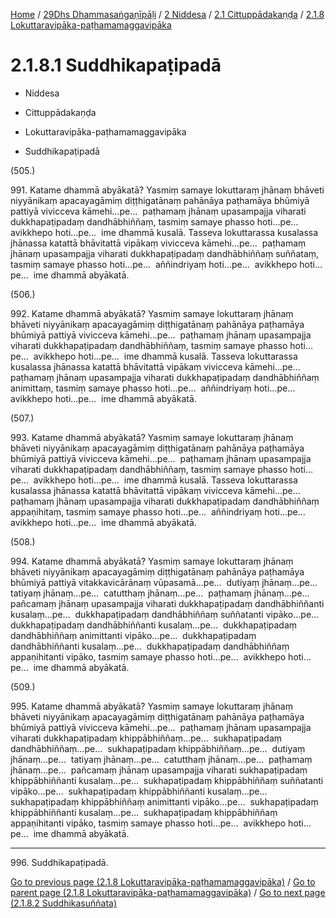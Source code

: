 
[Home](/) / [29Dhs Dhammasaṅgaṇīpāḷi](../../...md) / [2 Niddesa](../...md) / [2.1 Cittuppādakaṇḍa](...md) / [2.1.8 Lokuttaravipāka-paṭhamamaggavipāka](../29Dhs/2/2.1/2.1.8.md)

# 2.1.8.1 Suddhikapaṭipadā

* Niddesa

* Cittuppādakaṇḍa

* Lokuttaravipāka-paṭhamamaggavipāka

* Suddhikapaṭipadā

(505.)

991\. Katame dhammā abyākatā? Yasmiṃ samaye lokuttaraṃ jhānaṃ bhāveti niyyānikaṃ apacayagāmiṃ diṭṭhigatānaṃ pahānāya paṭhamāya bhūmiyā pattiyā vivicceva kāmehi…pe…  paṭhamaṃ jhānaṃ upasampajja viharati dukkhapaṭipadaṃ dandhābhiññaṃ, tasmiṃ samaye phasso hoti…pe…  avikkhepo hoti…pe…  ime dhammā kusalā. Tasseva lokuttarassa kusalassa jhānassa katattā bhāvitattā vipākaṃ vivicceva kāmehi…pe…  paṭhamaṃ jhānaṃ upasampajja viharati dukkhapaṭipadaṃ dandhābhiññaṃ suññataṃ, tasmiṃ samaye phasso hoti…pe…  aññindriyaṃ hoti…pe…  avikkhepo hoti…pe…  ime dhammā abyākatā.

(506.)

992\. Katame dhammā abyākatā? Yasmiṃ samaye lokuttaraṃ jhānaṃ bhāveti niyyānikaṃ apacayagāmiṃ diṭṭhigatānaṃ pahānāya paṭhamāya bhūmiyā pattiyā vivicceva kāmehi…pe…  paṭhamaṃ jhānaṃ upasampajja viharati dukkhapaṭipadaṃ dandhābhiññaṃ, tasmiṃ samaye phasso hoti…pe…  avikkhepo hoti…pe…  ime dhammā kusalā. Tasseva lokuttarassa kusalassa jhānassa katattā bhāvitattā vipākaṃ vivicceva kāmehi…pe…  paṭhamaṃ jhānaṃ upasampajja viharati dukkhapaṭipadaṃ dandhābhiññaṃ animittaṃ, tasmiṃ samaye phasso hoti…pe…  aññindriyaṃ hoti…pe…  avikkhepo hoti…pe…  ime dhammā abyākatā.

(507.)

993\. Katame dhammā abyākatā? Yasmiṃ samaye lokuttaraṃ jhānaṃ bhāveti niyyānikaṃ apacayagāmiṃ diṭṭhigatānaṃ pahānāya paṭhamāya bhūmiyā pattiyā vivicceva kāmehi…pe…  paṭhamaṃ jhānaṃ upasampajja viharati dukkhapaṭipadaṃ dandhābhiññaṃ, tasmiṃ samaye phasso hoti…pe…  avikkhepo hoti…pe…  ime dhammā kusalā. Tasseva lokuttarassa kusalassa jhānassa katattā bhāvitattā vipākaṃ vivicceva kāmehi…pe…  paṭhamaṃ jhānaṃ upasampajja viharati dukkhapaṭipadaṃ dandhābhiññaṃ appaṇihitaṃ, tasmiṃ samaye phasso hoti…pe…  aññindriyaṃ hoti…pe…  avikkhepo hoti…pe…  ime dhammā abyākatā.

(508.)

994\. Katame dhammā abyākatā? Yasmiṃ samaye lokuttaraṃ jhānaṃ bhāveti niyyānikaṃ apacayagāmiṃ diṭṭhigatānaṃ pahānāya paṭhamāya bhūmiyā pattiyā vitakkavicārānaṃ vūpasamā…pe…  dutiyaṃ jhānaṃ…pe…  tatiyaṃ jhānaṃ…pe…  catutthaṃ jhānaṃ…pe…  paṭhamaṃ jhānaṃ…pe…  pañcamaṃ jhānaṃ upasampajja viharati dukkhapaṭipadaṃ dandhābhiññanti kusalaṃ…pe…  dukkhapaṭipadaṃ dandhābhiññaṃ suññatanti vipāko…pe…  dukkhapaṭipadaṃ dandhābhiññanti kusalaṃ…pe…  dukkhapaṭipadaṃ dandhābhiññaṃ animittanti vipāko…pe…  dukkhapaṭipadaṃ dandhābhiññanti kusalaṃ…pe…  dukkhapaṭipadaṃ dandhābhiññaṃ appaṇihitanti vipāko, tasmiṃ samaye phasso hoti…pe…  avikkhepo hoti…pe…  ime dhammā abyākatā.

(509.)

995\. Katame dhammā abyākatā? Yasmiṃ samaye lokuttaraṃ jhānaṃ bhāveti niyyānikaṃ apacayagāmiṃ diṭṭhigatānaṃ pahānāya paṭhamāya bhūmiyā pattiyā vivicceva kāmehi…pe…  paṭhamaṃ jhānaṃ upasampajja viharati dukkhapaṭipadaṃ khippābhiññaṃ…pe…  sukhapaṭipadaṃ dandhābhiññaṃ…pe…  sukhapaṭipadaṃ khippābhiññaṃ…pe…  dutiyaṃ jhānaṃ…pe…  tatiyaṃ jhānaṃ…pe…  catutthaṃ jhānaṃ…pe…  paṭhamaṃ jhānaṃ…pe…  pañcamaṃ jhānaṃ upasampajja viharati sukhapaṭipadaṃ khippābhiññanti kusalaṃ…pe…  sukhapaṭipadaṃ khippābhiññaṃ suññatanti vipāko…pe…  sukhapaṭipadaṃ khippābhiññanti kusalaṃ…pe…  sukhapaṭipadaṃ khippābhiññaṃ animittanti vipāko…pe…  sukhapaṭipadaṃ khippābhiññanti kusalaṃ…pe…  sukhapaṭipadaṃ khippābhiññaṃ appaṇihitanti vipāko, tasmiṃ samaye phasso hoti…pe…  avikkhepo hoti…pe…  ime dhammā abyākatā.

---

996\. Suddhikapaṭipadā.



[Go to previous page (2.1.8 Lokuttaravipāka-paṭhamamaggavipāka)](../29Dhs/2/2.1/2.1.8.md) / [Go to parent page (2.1.8 Lokuttaravipāka-paṭhamamaggavipāka)](../29Dhs/2/2.1/2.1.8.md) / [Go to next page (2.1.8.2 Suddhikasuññata)](2.1.8.2.md)



